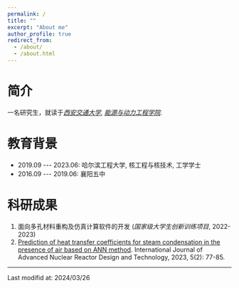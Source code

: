 ```yaml
---
permalink: /
title: ""
excerpt: "About me"
author_profile: true
redirect_from: 
  - /about/
  - /about.html
---
```



简介
===

一名研究生，就读于[*西安交通大学*](http://www.xjtu.edu.cn/), [*能源与动力工程学院*](http://epe.xjtu.edu.cn/).


教育背景
===

* 2019.09 --- 2023.06: 哈尔滨工程大学, 核工程与核技术, 工学学士
* 2016.09 --- 2019.06: 襄阳五中


科研成果
===

1. 面向多孔材料重构及仿真计算软件的开发 (*国家级大学生创新训练项目*, 2022-2023)
2. [Prediction of heat transfer coefficients for steam condensation in the presence of air based on ANN method](https://doi.org/10.1016/j.jandt.2023.07.001). International Journal of Advanced Nuclear Reactor Design and Technology, 2023, 5(2): 77-85.

---

Last modifid at: 2024/03/26
